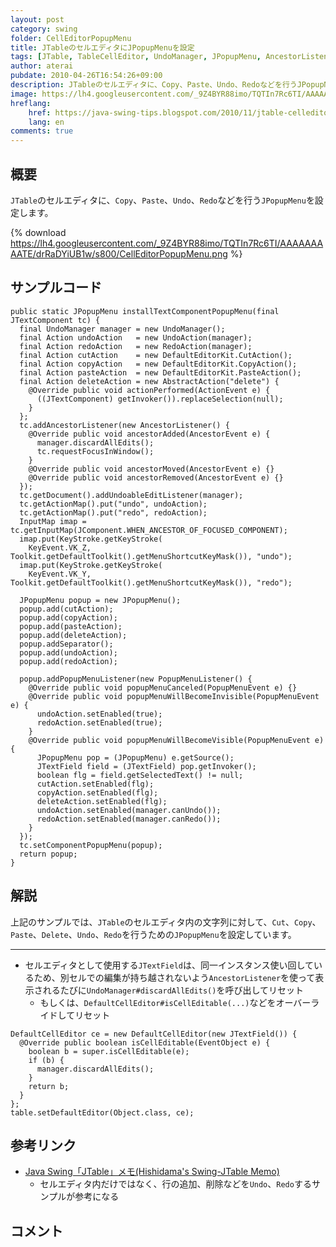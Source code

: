 ```yaml
---
layout: post
category: swing
folder: CellEditorPopupMenu
title: JTableのセルエディタにJPopupMenuを設定
tags: [JTable, TableCellEditor, UndoManager, JPopupMenu, AncestorListener]
author: aterai
pubdate: 2010-04-26T16:54:26+09:00
description: JTableのセルエディタに、Copy、Paste、Undo、Redoなどを行うJPopupMenuを設定します。
image: https://lh4.googleusercontent.com/_9Z4BYR88imo/TQTIn7Rc6TI/AAAAAAAAATE/drRaDYiUB1w/s800/CellEditorPopupMenu.png
hreflang:
    href: https://java-swing-tips.blogspot.com/2010/11/jtable-celleditor-popupmenu.html
    lang: en
comments: true
---
```

## 概要
`JTable`のセルエディタに、`Copy`、`Paste`、`Undo`、`Redo`などを行う`JPopupMenu`を設定します。

{% download https://lh4.googleusercontent.com/_9Z4BYR88imo/TQTIn7Rc6TI/AAAAAAAAATE/drRaDYiUB1w/s800/CellEditorPopupMenu.png %}

## サンプルコード
<pre class="prettyprint"><code>public static JPopupMenu installTextComponentPopupMenu(final JTextComponent tc) {
  final UndoManager manager = new UndoManager();
  final Action undoAction   = new UndoAction(manager);
  final Action redoAction   = new RedoAction(manager);
  final Action cutAction    = new DefaultEditorKit.CutAction();
  final Action copyAction   = new DefaultEditorKit.CopyAction();
  final Action pasteAction  = new DefaultEditorKit.PasteAction();
  final Action deleteAction = new AbstractAction("delete") {
    @Override public void actionPerformed(ActionEvent e) {
      ((JTextComponent) getInvoker()).replaceSelection(null);
    }
  };
  tc.addAncestorListener(new AncestorListener() {
    @Override public void ancestorAdded(AncestorEvent e) {
      manager.discardAllEdits();
      tc.requestFocusInWindow();
    }
    @Override public void ancestorMoved(AncestorEvent e) {}
    @Override public void ancestorRemoved(AncestorEvent e) {}
  });
  tc.getDocument().addUndoableEditListener(manager);
  tc.getActionMap().put("undo", undoAction);
  tc.getActionMap().put("redo", redoAction);
  InputMap imap = tc.getInputMap(JComponent.WHEN_ANCESTOR_OF_FOCUSED_COMPONENT);
  imap.put(KeyStroke.getKeyStroke(
    KeyEvent.VK_Z, Toolkit.getDefaultToolkit().getMenuShortcutKeyMask()), "undo");
  imap.put(KeyStroke.getKeyStroke(
    KeyEvent.VK_Y, Toolkit.getDefaultToolkit().getMenuShortcutKeyMask()), "redo");

  JPopupMenu popup = new JPopupMenu();
  popup.add(cutAction);
  popup.add(copyAction);
  popup.add(pasteAction);
  popup.add(deleteAction);
  popup.addSeparator();
  popup.add(undoAction);
  popup.add(redoAction);

  popup.addPopupMenuListener(new PopupMenuListener() {
    @Override public void popupMenuCanceled(PopupMenuEvent e) {}
    @Override public void popupMenuWillBecomeInvisible(PopupMenuEvent e) {
      undoAction.setEnabled(true);
      redoAction.setEnabled(true);
    }
    @Override public void popupMenuWillBecomeVisible(PopupMenuEvent e) {
      JPopupMenu pop = (JPopupMenu) e.getSource();
      JTextField field = (JTextField) pop.getInvoker();
      boolean flg = field.getSelectedText() != null;
      cutAction.setEnabled(flg);
      copyAction.setEnabled(flg);
      deleteAction.setEnabled(flg);
      undoAction.setEnabled(manager.canUndo());
      redoAction.setEnabled(manager.canRedo());
    }
  });
  tc.setComponentPopupMenu(popup);
  return popup;
}
</code></pre>

## 解説
上記のサンプルでは、`JTable`のセルエディタ内の文字列に対して、`Cut`、`Copy`、`Paste`、`Delete`、`Undo`、`Redo`を行うための`JPopupMenu`を設定しています。

- - - -
- セルエディタとして使用する`JTextField`は、同一インスタンス使い回しているため、別セルでの編集が持ち越されないよう`AncestorListener`を使って表示されるたびに`UndoManager#discardAllEdits()`を呼び出してリセット
    - もしくは、`DefaultCellEditor#isCellEditable(...)`などをオーバーライドしてリセット

<!-- dummy comment line for breaking list -->

<pre class="prettyprint"><code>DefaultCellEditor ce = new DefaultCellEditor(new JTextField()) {
  @Override public boolean isCellEditable(EventObject e) {
    boolean b = super.isCellEditable(e);
    if (b) {
      manager.discardAllEdits();
    }
    return b;
  }
};
table.setDefaultEditor(Object.class, ce);
</code></pre>

## 参考リンク
- [Java Swing「JTable」メモ(Hishidama's Swing-JTable Memo)](http://www.ne.jp/asahi/hishidama/home/tech/java/swing/JTable.html)
    - セルエディタ内だけではなく、行の追加、削除などを`Undo`、`Redo`するサンプルが参考になる

<!-- dummy comment line for breaking list -->

## コメント
